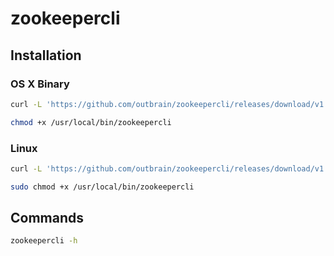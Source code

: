 # zookeepercli

## Installation

### OS X Binary

```sh
curl -L 'https://github.com/outbrain/zookeepercli/releases/download/v1.0.12/zookeepercli-osx-darwin-binary.tar.gz' | tar -xzC /usr/local/bin
```

```sh
chmod +x /usr/local/bin/zookeepercli
```

### Linux

```sh
curl -L 'https://github.com/outbrain/zookeepercli/releases/download/v1.0.12/zookeepercli-linux-amd64-binary.tar.gz' | sudo tar -xzC /usr/local/bin
```

```sh
sudo chmod +x /usr/local/bin/zookeepercli
```

## Commands

```sh
zookeepercli -h
```
